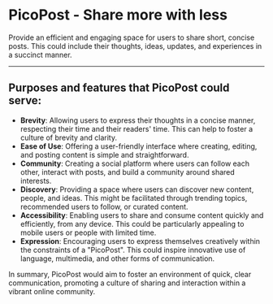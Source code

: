 # PicoPost - Share more with less
Provide an efficient and engaging space for users to share short, concise posts. This could include their thoughts, ideas, updates, and experiences in a succinct manner.

----

 ## Purposes and features that PicoPost could serve:
* **Brevity**: Allowing users to express their thoughts in a concise manner, respecting their time and their readers' time. This can help to foster a culture of brevity and clarity.
* **Ease of Use**: Offering a user-friendly interface where creating, editing, and posting content is simple and straightforward.
* **Community**: Creating a social platform where users can follow each other, interact with posts, and build a community around shared interests.
* **Discovery**: Providing a space where users can discover new content, people, and ideas. This might be facilitated through trending topics, recommended users to follow, or curated content.
* **Accessibility**: Enabling users to share and consume content quickly and efficiently, from any device. This could be particularly appealing to mobile users or people with limited time.
* **Expression**: Encouraging users to express themselves creatively within the constraints of a "PicoPost". This could inspire innovative use of language, multimedia, and other forms of communication.

In summary, PicoPost would aim to foster an environment of quick, clear communication, promoting a culture of sharing and interaction within a vibrant online community.
